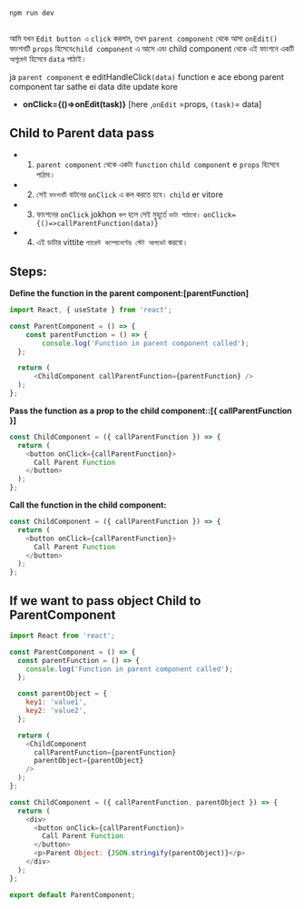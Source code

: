`npm run dev`

##

 আমি যখন `Edit button এ`  `click` করলাম, তখন `parent component` থেকে আসা `onEdit()` ফাংশনটি 
`props` হিসেবে`child component` এ  আসে এবং child component থেকে এই ফাংশনে একটি `আর্গুমেন্ট` হিসেবে `data` পাঠাই।

ja `parent component` e editHandleClick`(data)`  function e ace ebong parent component tar sathe ei data dite update kore

- **onClick={()=>onEdit(task)}** [here ,`onEdit` =props, `(task)`= data]

               

## Child to Parent data pass

- 1. `parent component` থেকে একটা `function`  `child component` e `props` হিসেবে পাঠাব।
- 2. সেই `ফাংশনটি`  বাটনের `onClick` এ কল করতে হবে। `child` er vitore
- 3. ফাংশনের `onClick` jokhon `কল` হলে সেই মুহূর্তে `ডাটা পাঠাবো।` `onClick={()=>callParentFunction(data)}`
- 4. এই ডাটার vittite `প্যারেন্ট কম্পোনেন্টের স্টেট আপডেট` করবো।

## Steps:
**Define the function in the parent component:[parentFunction]**

```javascript
import React, { useState } from 'react';

const ParentComponent = () => {
    const parentFunction = () => {
        console.log('Function in parent component called');
  };

  return (
      <ChildComponent callParentFunction={parentFunction} />
  );
};

```
**Pass the function as a prop to the child component::[{ callParentFunction }]**

```javascript
const ChildComponent = ({ callParentFunction }) => {
  return (
    <button onClick={callParentFunction}>
      Call Parent Function
    </button>
  );
};

```
**Call the function in the child component:**

```javascript
const ChildComponent = ({ callParentFunction }) => {
  return (
    <button onClick={callParentFunction}>
      Call Parent Function
    </button>
  );
};

```

##  If we want to pass object Child to ParentComponent

```javascript
import React from 'react';

const ParentComponent = () => {
  const parentFunction = () => {
    console.log('Function in parent component called');
  };

  const parentObject = {
    key1: 'value1',
    key2: 'value2',
  };

  return (
    <ChildComponent
      callParentFunction={parentFunction}
      parentObject={parentObject}
    />
  );
};

const ChildComponent = ({ callParentFunction, parentObject }) => {
  return (
    <div>
      <button onClick={callParentFunction}>
        Call Parent Function
      </button>
      <p>Parent Object: {JSON.stringify(parentObject)}</p>
    </div>
  );
};

export default ParentComponent;

``` 
